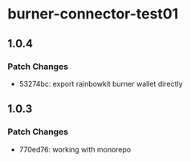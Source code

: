 # burner-connector-test01

## 1.0.4

### Patch Changes

- 53274bc: export rainbowkit burner wallet directly

## 1.0.3

### Patch Changes

- 770ed76: working with monorepo
